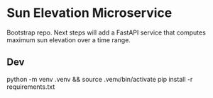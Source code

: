 # Sun Elevation Microservice

Bootstrap repo. Next steps will add a FastAPI service that computes
maximum sun elevation over a time range.

## Dev
python -m venv .venv && source .venv/bin/activate
pip install -r requirements.txt
